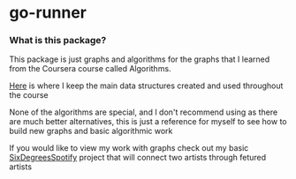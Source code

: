 # go-runner

### What is this package?
This package is just graphs and algorithms for the graphs that I learned from the Coursera course 
called Algorithms. 

[Here](https://github.com/JonnyMurillo288/GoUtils) is where I keep the main data structures created and used throughout the course

None of the algorithms are special, and I don't recommend using as there are much better alternatives, this is just a reference for myself to see how to build new graphs and basic algorithmic work


If you would like to view my work with graphs check out my basic [SixDegreesSpotify](https://github.com/JonnyMurillo288/SixDegreesSpotify) project that will connect two artists through fetured artists
